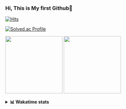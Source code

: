 ### Hi, This is My first Github👋
[![Hits](https://hits.seeyoufarm.com/api/count/incr/badge.svg?url=https%3A%2F%2Fgithub.com%2FJonghyun-Park1027&count_bg=%2379C83D&title_bg=%23555555&icon=&icon_color=%23E7E7E7&title=hits&edge_flat=false)](https://hits.seeyoufarm.com)
<br>

[![Solved.ac Profile](http://mazassumnida.wtf/api/v2/generate_badge?boj=ppjjhh1027)](https://solved.ac/ppjjhh1027/)

<p>
  <img height="180em" src="https://github-readme-stats-eight-rho-29.vercel.app/api?username=Jonghyun-Park1027&show_icons=true&include_all_commits=true&bg_color=30,e96443,904e95&title_color=fff&text_color=fff">
  <img height="180em" src="https://github-readme-stats-eight-rho-29.vercel.app/api/top-langs/?username=Jonghyun-Park1027&layout=compact&bg_color=30,e96443,904e95&title_color=fff&text_color=fff">


</p>
<details>
<summary><b>📊 Wakatime stats</b><br></summary>
<div>
<hr/>




<!--START_SECTION:waka-->
![Code Time](http://img.shields.io/badge/Code%20Time-111%20hrs%2025%20mins-blue)

![Profile Views](http://img.shields.io/badge/Profile%20Views-0-blue)

**🐱 My GitHub Data** 

> 🏆 96 Contributions in the Year 2023
 > 
> 📦 67.7 kB Used in GitHub's Storage 
 > 
> 🚫 Not Opted to Hire
 > 
> 📜 9 Public Repositories 
 > 
> 🔑 6 Private Repositories  
 > 
**I'm an Early 🐤** 

```text
🌞 Morning       25 commits       ████░░░░░░░░░░░░░░░░░░░░░   16.34 % 
🌆 Daytime       81 commits       █████████████░░░░░░░░░░░░   52.94 % 
🌃 Evening       41 commits       ██████░░░░░░░░░░░░░░░░░░░   26.80 % 
🌙 Night          6 commits       █░░░░░░░░░░░░░░░░░░░░░░░░   03.92 % 

```
📅 **I'm Most Productive on Sunday** 

```text
Monday          16 commits       ██░░░░░░░░░░░░░░░░░░░░░░░   10.46 % 
Tuesday         11 commits       █░░░░░░░░░░░░░░░░░░░░░░░░   07.19 % 
Wednesday        7 commits       █░░░░░░░░░░░░░░░░░░░░░░░░   04.58 % 
Thursday         6 commits       █░░░░░░░░░░░░░░░░░░░░░░░░   03.92 % 
Friday          28 commits       ████░░░░░░░░░░░░░░░░░░░░░   18.30 % 
Saturday        42 commits       ██████░░░░░░░░░░░░░░░░░░░   27.45 % 
Sunday          43 commits       ███████░░░░░░░░░░░░░░░░░░   28.10 % 

```


📊 **This Week I Spent My Time On** 

```text
⌚︎ Time Zone: Asia/Seoul

💬 Programming Languages: 
Python                   7 hrs 39 mins       ██████████████████████░░░   91.09 % 
CSV/TSV                  41 mins             ██░░░░░░░░░░░░░░░░░░░░░░░   08.26 % 
Markdown                 3 mins              ░░░░░░░░░░░░░░░░░░░░░░░░░   00.64 % 
Jupyter                  0 secs              ░░░░░░░░░░░░░░░░░░░░░░░░░   00.01 % 

🔥 Editors: 
PyCharm                  8 hrs 24 mins       █████████████████████████   100.00 % 

🐱‍💻 Projects: 
new_codingtest           7 hrs 29 mins       ██████████████████████░░░   89.00 % 
English_study_Program    55 mins             ██░░░░░░░░░░░░░░░░░░░░░░░   11.00 % 

💻 Operating System: 
Windows                  8 hrs 24 mins       █████████████████████████   100.00 % 

```

**I Mostly Code in Jupyter Notebook** 

```text
Jupyter Notebook         6 repos             █████████████░░░░░░░░░░░░   54.55 % 
Python                   3 repos             ██████░░░░░░░░░░░░░░░░░░░   27.27 % 
HTML                     1 repo              ██░░░░░░░░░░░░░░░░░░░░░░░   09.09 % 
R                        1 repo              ██░░░░░░░░░░░░░░░░░░░░░░░   09.09 % 

```



 Last Updated on 10/02/2023 18:39:49 UTC
<!--END_SECTION:waka-->
</details>



